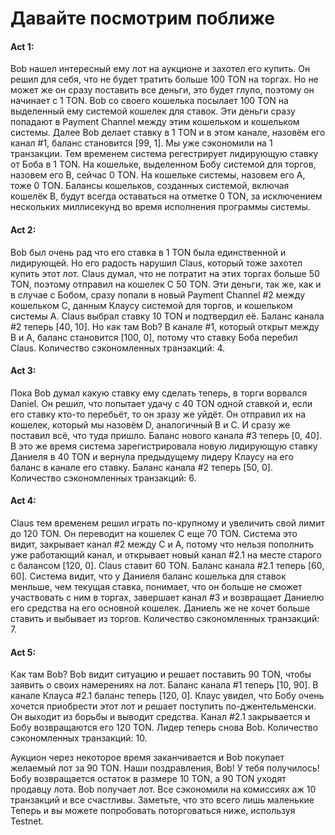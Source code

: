 # Давайте посмотрим поближе
#### Act 1:
Bob нашел интересный ему лот на аукционе и захотел его купить. Он решил для себя, что не будет тратить больше 100 TON на торгах. Но не может же он сразу поставить все деньги, это будет глупо, поэтому он начинает с 1 TON. Bob со своего кошелька посылает 100 TON на выделенный ему системой кошелек для ставок. Эти деньги сразу попадают в Payment Channel между этим кошельком и кошельком системы. Далее Bob делает ставку в 1 TON и в этом канале, назовём его канал #1, баланс становится [99, 1]. Мы уже сэкономили на 1 транзакции. Тем временем система регестрирует лидирующую ставку от Боба в 1 TON. На кошельке, выделенном Бобу системой для торгов, назовем его B, сейчас 0 TON. На кошельке системы, назовем его A, тоже 0 TON. Балансы кошельков, созданных системой, включая кошелёк B, будут всегда оставаться на отметке 0 TON, за исключением нескольких миллисекунд во время исполнения программы системы.

#### Act 2:
Bob был очень рад что его ставка в 1 TON была единственной и лидирующей. Но его радость нарушил Claus, который тоже захотел купить этот лот. Claus думал, что не потратит на этих торгах больше 50 TON, поэтому отправил на кошелек C 50 TON. Эти деньги, так же, как и в случае с Бобом, сразу попали в новый Payment Channel #2 между кошельком C, данным Клаусу системой для торгов, и кошельком системы A. Claus выбрал ставку 10 TON и подтвердил её. Баланс канала #2 теперь [40, 10]. Но как там Bob? В канале #1, который открыт между B и A, баланс становится [100, 0], потому что ставку Боба перебил Claus. Количество сэкономленных транзакций: 4.

#### Act 3:
Пока Bob думал какую ставку ему сделать теперь, в торги ворвался Daniel. Он решил, что попытает удачу с 40 TON одной ставкой и, если его ставку кто-то перебьёт, то он зразу же уйдёт. Он отправил их на кошелек, который мы назовём D, аналогичный B и C. И сразу же поставил всё, что туда пришло. Баланс нового канала #3 теперь [0, 40]. В это же время система зарегистрировала новую лидирующую ставку Даниеля в 40 TON и вернула предыдущему лидеру Клаусу на его баланс в канале его ставку. Баланс канала #2 теперь [50, 0]. Количество сэкономленных транзакций: 6.

#### Act 4:
Claus тем временем решил играть по-крупному и увеличить свой лимит до 120 TON. Он переводит на кошелек C еще 70 TON. Система это видит, закрывает канал #2 между C и A, потому что нельзя пополнить уже работающий канал, и открывает новый канал #2.1 на месте старого с балансом [120, 0]. Claus ставит 60 TON. Баланс канала #2.1 теперь [60, 60]. Система видит, что у Даниеля баланс кошелька для ставок менльше, чем текущая ставка, понимает, что он больше не сможет участвовать с ним в торгах, завершает канал #3 и возвращает Даниелю его средства на его основной кошелек. Даниель же не хочет больше ставить и выбывает из торгов. Количество сэкономленных транзакций: 7.

#### Act 5:
Как там Bob? Bob видит ситуацию и решает поставить 90 TON, чтобы заявить о своих намерениях на лот. Баланс канала #1 теперь [10, 90]. В канале Клауса #2.1 баланс теперь [120, 0]. Клаус увидел, что Бобу очень хочется приобрести этот лот и решает поступить по-джентельменски. Он выходит из борьбы и выводит средства. Канал #2.1 закрывается и Бобу возвращаются его 120 TON. Лидер теперь снова Bob. Количество сэкономленных транзакций: 10.

Аукцион через некоторое время заканчивается и Bob покупает желаемый лот за 90 TON. Наши поздравления, Bob! У тебя получилось! 
Бобу возвращается остаток в размере 10 TON, а 90 TON уходят продавцу лота. Bob получает лот. Все сэкономили на комиссиях аж 10 транзакций и все счастливы. Заметьте, что это всего лишь маленькие  Теперь и вы можете попробовать поторговаться ниже, используя Testnet.

